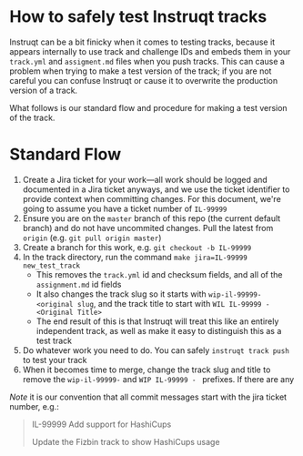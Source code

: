 # How to safely test Instruqt tracks

Instruqt can be a bit finicky when it comes to testing tracks, because
it appears internally to use track and challenge IDs and embeds them
in your `track.yml` and `assigment.md` files when you push tracks. This
can cause a problem when trying to make a test version of the track; if
you are not careful you can confuse Instruqt or cause it to overwrite
the production version of a track. 

What follows is our standard flow and procedure for making a test 
version of the track.

# Standard Flow

1. Create a Jira ticket for your work—all work should be logged and
   documented in a Jira ticket anyways, and we use the ticket identifier
   to provide context when committing changes. For this document, we're
   going to assume you have a ticket number of `IL-99999`
1. Ensure you are on the `master` branch of this repo (the current default
   branch) and do not have uncommited changes. Pull the latest from 
   `origin` (e.g. `git pull origin master`)
1. Create a branch for this work, e.g. `git checkout -b IL-99999`
1. In the track directory, run the command
   `make jira=IL-99999 new_test_track`
   - This removes the `track.yml` id and checksum fields, and all
     of the `assignment.md` id fields
   - It also changes the track slug so it starts with 
     `wip-il-99999-<original slug`, and the track title to start
     with `WIL IL-99999 - <Original Title>`
   - The end result of this is that Instruqt will treat this like
     an entirely independent track, as well as make it easy to
     distinguish this as a test track
1. Do whatever work you need to do. You can safely `instruqt track push`
   to test your track
1. When it becomes time to merge, change the track slug and title 
   to remove the `wip-il-99999-` and `WIP IL-99999 - ` prefixes. If there
   are any 

*Note* it is our convention that all commit messages start with the
jira ticket number, e.g.:

> IL-99999 Add support for HashiCups
>
> Update the Fizbin track to show HashiCups usage
